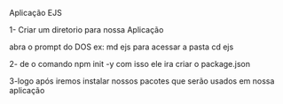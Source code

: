 Aplicação EJS

1- Criar um diretorio para nossa Aplicação

abra o prompt do DOS
ex: md ejs
para acessar a pasta cd ejs

2- de o comando npm init -y com isso
ele ira criar o package.json 

3-logo após iremos instalar nossos pacotes que serão usados em nossa aplicação